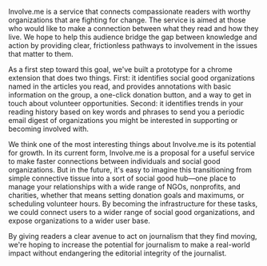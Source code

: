 Involve.me is a service that connects compassionate readers with worthy organizations that are fighting for change. The service is aimed at those who would like to make a connection between what they read and how they live. We hope to help this audience bridge the gap between knowledge and action by providing clear, frictionless pathways to involvement in the issues that matter to them.

As a first step toward this goal, we've built a prototype for a chrome extension that does two things. First: it identifies social good organizations named in the articles you read, and provides annotations with basic information on the group, a one-click donation button, and a way to get in touch about volunteer opportunities. Second: it identifies trends in your reading history based on key words and phrases to send you a periodic email digest of organizations you might be interested in supporting or becoming involved with.

We think one of the most interesting things about Involve.me is its potential for growth. In its current form, Involve.me is a proposal for a useful service to make faster connections between individuals and social good organizations. But in the future, it's easy to imagine this transitioning from simple connective tissue into a sort of social good hub—one place to manage your relationships with a wide range of NGOs, nonprofits, and charities, whether that means setting donation goals and maximums, or scheduling volunteer hours. By becoming the infrastructure for these tasks, we could connect users to a wider range of social good organizations, and expose organizations to a wider user base.

By giving readers a clear avenue to act on journalism that they find moving, we're hoping to increase the potential for journalism to make a real-world impact without endangering the editorial integrity of the journalist.
